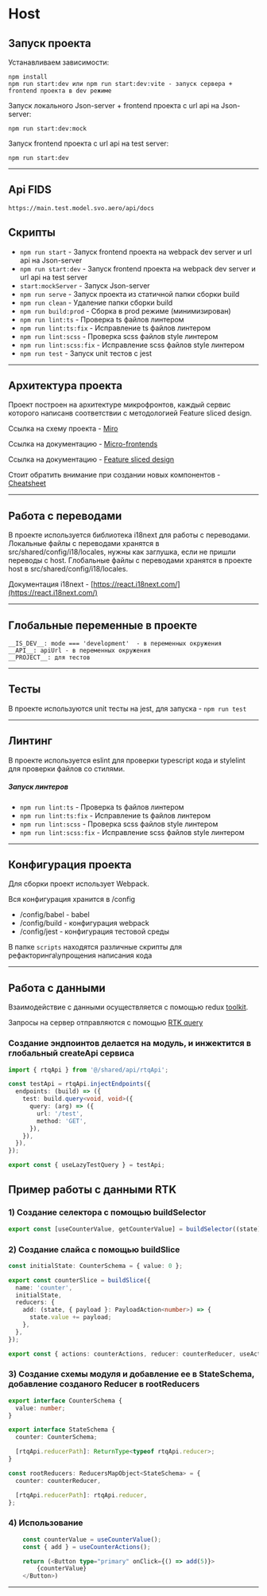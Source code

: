 # Host

## Запуск проекта

Устанавливаем зависимости:

```
npm install
npm run start:dev или npm run start:dev:vite - запуск сервера + frontend проекта в dev режиме
```

Запуск локального Json-server + frontend проекта c url api на Json-server:

```
npm run start:dev:mock
```

Запуск frontend проекта c url api на test server:

```
npm run start:dev
```

---

## Api FIDS

```
https://main.test.model.svo.aero/api/docs
```

## Скрипты

- `npm run start` - Запуск frontend проекта на webpack dev server и url api на Json-server
- `npm run start:dev` - Запуск frontend проекта на webpack dev server и url api на test server
- `start:mockServer` - Запуск Json-server
- `npm run serve` - Запуск проекта из статичной папки сборки build
- `npm run clean` - Удаление папки сборки build
- `npm run build:prod` - Сборка в prod режиме (минимизирован)
- `npm run lint:ts` - Проверка ts файлов линтером
- `npm run lint:ts:fix` - Исправление ts файлов линтером
- `npm run lint:scss` - Проверка scss файлов style линтером
- `npm run lint:scss:fix` - Исправление scss файлов style линтером
- `npm run test` - Запуск unit тестов с jest

---

## Архитектура проекта

Проект построен на архитектуре микрофронтов, каждый сервис которого написанв соответствии с методологией Feature sliced design.

Ссылка на схему проекта - [Miro](https://miro.com/welcomeonboard/ZjRYcjZaak03VTJ3a3RMazQyYW10bUNXMFhab01TeDJTRWN0eDhCRUdSY01oMnZ3RlJjVTlRUXZaOG5lVUtiY3wzNDU4NzY0NTUzNzg2MDI5NTc3fDI=?share_link_id=916676154518)

Ссылка на документацию - [Micro-frontends](https://micro-frontends.org/)

Ссылка на документацию - [Feature sliced design](https://feature-sliced.design/docs/get-started/tutorial)

Стоит обратить внимание при создании новых компонентов - [Cheatsheet](https://feature-sliced.design/docs/get-started/cheatsheet)

---

## Работа с переводами

В проекте используется библиотека i18next для работы с переводами. Локальные файлы с переводами хранятся в src/shared/config/i18/locales, нужны как заглушка, если не пришли переводы с host. Глобальные файлы с переводами хранятся в проекте host в src/shared/config/i18/locales.

Документация i18next - [https://react.i18next.com/](https://react.i18next.com/)

---

## Глобальные переменные в проекте

```
__IS_DEV__: mode === 'development'  - в переменных окружения
__API__: apiUrl - в переменных окружения
__PROJECT__: для тестов
```

---

## Тесты

В проекте используются unit тесты на jest, для запуска - `npm run test`

---

## Линтинг

В проекте используется eslint для проверки typescript кода и stylelint для проверки файлов со стилями.

##### Запуск линтеров

- `npm run lint:ts` - Проверка ts файлов линтером
- `npm run lint:ts:fix` - Исправление ts файлов линтером
- `npm run lint:scss` - Проверка scss файлов style линтером
- `npm run lint:scss:fix` - Исправление scss файлов style линтером

---

## Конфигурация проекта

Для сборки проект использует Webpack.

Вся конфигурация хранится в /config

- /config/babel - babel
- /config/build - конфигурация webpack
- /config/jest - конфигурация тестовой среды

В папке `scripts` находятся различные скрипты для рефакторинга\упрощения написания кода

---

## Работа с данными

Взаимодействие с данными осуществляется с помощью redux [toolkit](https://redux-toolkit.js.org/tutorials/overview).

Запросы на сервер отправляются с помощью [RTK query](https://redux-toolkit.js.org/rtk-query/overview)

### Создание эндпоинтов делается на модуль, и инжектится в глобальный createApi сервиса

```typescript jsx
import { rtqApi } from '@/shared/api/rtqApi';

const testApi = rtqApi.injectEndpoints({
  endpoints: (build) => ({
    test: build.query<void, void>({
      query: (arg) => ({
        url: '/test',
        method: 'GET',
      }),
    }),
  }),
});

export const { useLazyTestQuery } = testApi;
```

## Пример работы с данными RTK

### 1) Создание селектора с помощью buildSelector

```typescript jsx
export const [useCounterValue, getCounterValue] = buildSelector((state) => state.counter.value);
```

### 2) Создание слайса с помощью buildSlice

```typescript jsx
const initialState: CounterSchema = { value: 0 };

export const counterSlice = buildSlice({
  name: 'counter',
  initialState,
  reducers: {
    add: (state, { payload }: PayloadAction<number>) => {
      state.value += payload;
    },
  },
});

export const { actions: counterActions, reducer: counterReducer, useActions: useCounterActions } = counterSlice;
```

### 3) Создание схемы модуля и добавление ее в StateSchema, добавление созданого Reducer в rootReducers

```typescript jsx
export interface CounterSchema {
  value: number;
}

export interface StateSchema {
  counter: CounterSchema;

  [rtqApi.reducerPath]: ReturnType<typeof rtqApi.reducer>;
}

const rootReducers: ReducersMapObject<StateSchema> = {
  counter: counterReducer,

  [rtqApi.reducerPath]: rtqApi.reducer,
};
```

### 4) Использование

```typescript jsx
    const counterValue = useCounterValue();
    const { add } = useCounterActions();

    return (<Button type="primary" onClick={() => add(5)}>
        {counterValue}
    </Button>)
```

---
